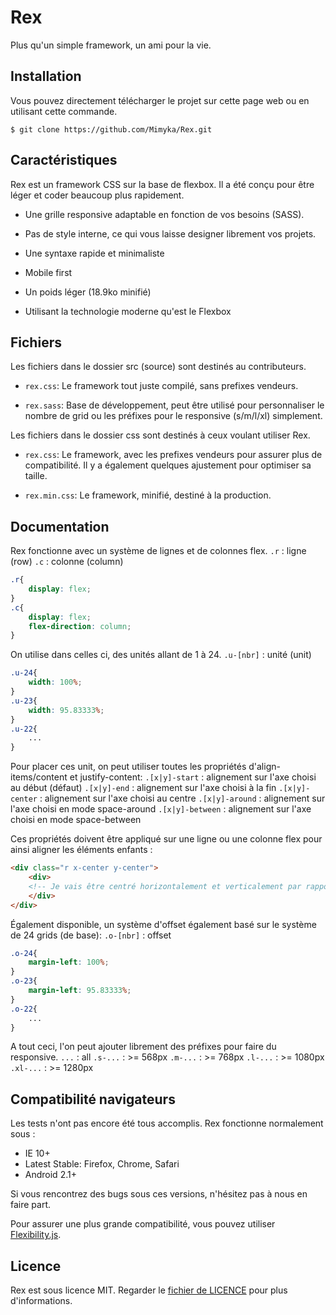 Rex
===

Plus qu'un simple framework, un ami pour la vie.

Installation
------------

Vous pouvez directement télécharger le projet sur cette page web ou en utilisant cette commande.

```shell
$ git clone https://github.com/Mimyka/Rex.git
```

Caractéristiques
----------------

Rex est un framework CSS sur la base de flexbox.
Il a été conçu pour être léger et coder beaucoup plus rapidement.

* Une grille responsive adaptable en fonction de vos besoins (SASS).

* Pas de style interne, ce qui vous laisse designer librement vos projets.

* Une syntaxe rapide et minimaliste

* Mobile first

* Un poids léger (18.9ko minifié)

* Utilisant la technologie moderne qu'est le Flexbox

Fichiers
--------

Les fichiers dans le dossier src (source) sont destinés au contributeurs.

* `rex.css`: Le framework tout juste compilé, sans prefixes vendeurs.

* `rex.sass`: Base de développement, peut être utilisé pour personnaliser
le nombre de grid ou les préfixes pour le responsive (s/m/l/xl) simplement.

Les fichiers dans le dossier css sont destinés à ceux voulant utiliser Rex.

* `rex.css`: Le framework, avec les prefixes vendeurs pour assurer plus de compatibilité.
Il y a également quelques ajustement pour optimiser sa taille.

* `rex.min.css`: Le framework, minifié, destiné à la production.

Documentation
-------------

Rex fonctionne avec un système de lignes et de colonnes flex.
`.r` : ligne (row)
`.c` : colonne (column)

``` css
.r{
    display: flex;
}
.c{
    display: flex;
    flex-direction: column;
}
```

On utilise dans celles ci, des unités allant de 1 à 24.
`.u-[nbr]` : unité (unit)

``` css
.u-24{
    width: 100%;
}
.u-23{
    width: 95.83333%;     
}
.u-22{
    ...
}
```

Pour placer ces unit, on peut utiliser toutes les propriétés d'align-items/content et justify-content:
`.[x|y]-start` : alignement sur l'axe choisi au début (défaut)
`.[x|y]-end` : alignement sur l'axe choisi à la fin
`.[x|y]-center` : alignement sur l'axe choisi au centre
`.[x|y]-around` : alignement sur l'axe choisi en mode space-around
`.[x|y]-between` : alignement sur l'axe choisi en mode space-between

Ces propriétés doivent être appliqué sur une ligne ou une colonne flex pour ainsi aligner les éléments enfants :

``` html
<div class="r x-center y-center">
    <div>
	<!-- Je vais être centré horizontalement et verticalement par rapport à mon parent -->
    </div>
</div>
```

Également disponible, un système d'offset également basé sur le système de 24 grids (de base):
`.o-[nbr]` : offset

``` css
.o-24{
    margin-left: 100%;
}
.o-23{
    margin-left: 95.83333%;     
}
.o-22{
    ...
}
```

A tout ceci, l'on peut ajouter librement des préfixes pour faire du responsive.
`...` : all
`.s-...` : >= 568px
`.m-...` : >= 768px
`.l-...` : >= 1080px
`.xl-...` : >= 1280px


Compatibilité navigateurs
-------------------------

Les tests n'ont pas encore été tous accomplis.
Rex fonctionne normalement sous :

* IE 10+
* Latest Stable: Firefox, Chrome, Safari
* Android 2.1+

Si vous rencontrez des bugs sous ces versions, n'hésitez pas à nous en faire part.

Pour assurer une plus grande compatibilité, vous pouvez utiliser [Flexibility.js][].

[Flexibility.js]: https://github.com/jonathantneal/flexibility

Licence
-------

Rex est sous licence MIT.
Regarder le [fichier de LICENCE][] pour plus d'informations.


[fichier de LICENCE]: https://github.com/Mimyka/Rex/blob/master/LICENSE
